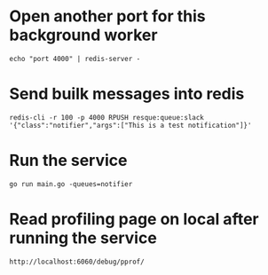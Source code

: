 # Open another port for this background worker
`echo "port 4000" | redis-server -`

# Send builk messages into redis
`redis-cli -r 100 -p 4000 RPUSH resque:queue:slack '{"class":"notifier","args":["This is a test notification"]}'`

# Run the service
`go run main.go -queues=notifier`

# Read profiling page on local after running the service
`http://localhost:6060/debug/pprof/`
